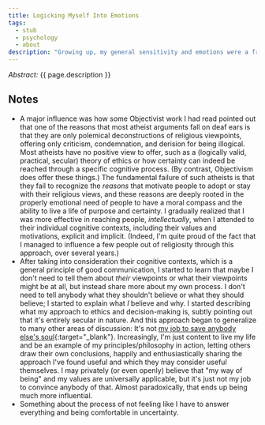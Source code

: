 ```yaml
---
title: Logicking Myself Into Emotions
tags:
  - stub
  - psychology
  - about
description: "Growing up, my general sensitivity and emotions were a frequent source of pain for me. That gradually turned into a rejection of emotions, and I remember being in high school, explicitly, stubbornly, and naively trying to reject emotions in a very characteristically (and explicitly!) Vulcan way. By college, I think it started manifesting as impatience with others' emotions, too, and not for any lack of emotions on my own part. To a large degree, my approach to philosophy, while passionate, was a passion for the logic of it; I was easily seduced by <a href=\"http://aynrandlexicon.com/lexicon/rationalism_vs_empiricism.html\" target=\"_blank\">rationalism</a> and repression. In philosophic discourse, I was contemptuous of others' emotional contexts, intent on reaching them on \"pure\" logical grounds. The failure of that approach only fueled my piss and vinegar. \"Emotions aren't a tool of cognition.\" was the Objectivist mantra I held onto, and it wasn't until I learned more about the Objectivist view of emotions and their mechanics and proper role that I started embracing them. Gradually, without intentional effort, I started noticing that communication was much more effective when I actually took other <b>people</b> into account. Oddly, to this day, I still sort of think of people as just another sort of \"thing\" in the world, which makes them dealable-with for me and my thing-task-fact-logic orientation. (Unintentionally, I think that helped inoculate me to some extent against a lot of the pitfalls of trying to \"fit in\", seeking approval, and allowing social cohesion to override my commitment to be authentically who I am.) But given how the brain works in terms of emotions and automatization, as I understood the phenomenon of other people (and their pesky emotions) better and better, I developed a first-handed experience of them as \"ends in themselves\". This went hand in hand with better understanding  my own emotions and willingness to experience them fully and deeply, all the while refining my grasp of where they come from, how they work, how to use them, and how to change them. Fast forward a decade from getting out of grad school, and especially after reading <a href=\"/about#psychological-and-emotional-well-being\">all of Brené Brown</a>, I feel like I can't \"unknow\" what I've learned about connection and empathy over all these years. Increasingly, I find myself automatically experiencing/feeling/practicing compassion and empathy in situations where I would have previously written someone off as just being \"wrong\" or even \"evil\"; this is because I \"just know\", for instance, that people are generally doing the best they can. Everything I observe in myself and others reinforces that. I can't \"unknow\" it any more than I can \"unknow\" that 2+2=4. But while this is becoming automatic, I think it's right to nevertheless call it \"unnatural\"; I am still basically oriented in a thing-task-fact-logic way. The result is that a process I have logicked myself into and which I cannot stop is extremely emotionally taxing for me, even when that process yields exactly the life-affirming, value-achieving results that motivated my learning and adoption of it in the first place."
---
```


_Abstract:_ {{ page.description }}

## Notes

* A major influence was how some Objectivist work I had read pointed out that one of the reasons that most atheist arguments fall on deaf ears is that they are only polemical deconstructions of religious viewpoints, offering only criticism, condemnation, and derision for being illogical. Most atheists have no positive view to offer, such as a (logically valid, practical, secular) theory of ethics or how certainty can indeed be reached through a specific cognitive process. (By contrast, Objectivism does offer these things.) The fundamental failure of such atheists is that they fail to recognize the _reasons_ that motivate people to adopt or stay with their religious views, and these reasons are deeply rooted in the properly emotional need of people to have a moral compass and the ability to live a life of purpose and certainty. I gradually realized that I was more effective in reaching people, _intellectually_, when I attended to their individual cognitive contexts, including their values and motivations, explicit and implicit. (Indeed, I'm quite proud of the fact that I managed to influence a few people out of religiosity through this approach, over several years.)
* After taking into consideration their cognitive contexts, which is a general principle of good communication, I started to learn that maybe I don't need to tell them about _their_ viewpoints or what their viewpoints might be at all, but instead share more about my own process. I don't need to tell anybody what they shouldn't believe or what they should believe; I started to explain what _I_ believe and why. I started describing what my approach to ethics and decision-making is, subtly pointing out that it's entirely secular in nature. And this approach began to generalize to many other areas of discussion: It's not [my job to save anybody else's soul](https://xkcd.com/386/){:target="&lowbar;blank"}. Increasingly, I'm just content to live my life and be an example of my principles/philosophy in action, letting others draw their own conclusions, happily and enthusiastically sharing the approach I've found useful and which they may consider useful themselves. I may privately (or even openly) believe that "my way of being" and my values are universally applicable, but it's just not my job to convince anybody of that. Almost paradoxically, that ends up being much more influential.
* Something about the process of not feeling like I have to answer everything and being comfortable in uncertainty.
